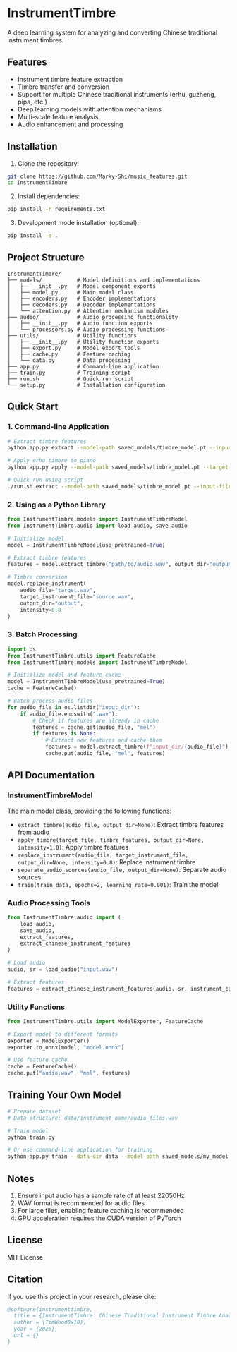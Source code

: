 # InstrumentTimbre

A deep learning system for analyzing and converting Chinese traditional instrument timbres.

## Features

- Instrument timbre feature extraction
- Timbre transfer and conversion
- Support for multiple Chinese traditional instruments (erhu, guzheng, pipa, etc.)
- Deep learning models with attention mechanisms
- Multi-scale feature analysis
- Audio enhancement and processing

## Installation

1. Clone the repository:
```bash
git clone https://github.com/Marky-Shi/music_features.git
cd InstrumentTimbre
```

2. Install dependencies:
```bash
pip install -r requirements.txt
```

3. Development mode installation (optional):
```bash
pip install -e .
```

## Project Structure

```
InstrumentTimbre/
├── models/           # Model definitions and implementations
│   ├── __init__.py   # Model component exports
│   ├── model.py      # Main model class
│   ├── encoders.py   # Encoder implementations
│   ├── decoders.py   # Decoder implementations
│   └── attention.py  # Attention mechanism modules
├── audio/            # Audio processing functionality
│   ├── __init__.py   # Audio function exports
│   └── processors.py # Audio processing functions
├── utils/            # Utility functions
│   ├── __init__.py   # Utility function exports
│   ├── export.py     # Model export tools
│   ├── cache.py      # Feature caching
│   └── data.py       # Data processing
├── app.py            # Command-line application
├── train.py          # Training script
├── run.sh            # Quick run script
└── setup.py          # Installation configuration
```

## Quick Start

### 1. Command-line Application

```bash
# Extract timbre features
python app.py extract --model-path saved_models/timbre_model.pt --input-file audio/erhu.wav --output-dir output

# Apply erhu timbre to piano
python app.py apply --model-path saved_models/timbre_model.pt --target-file audio/piano.wav --timbre-file output/erhu_timbre.npz

# Quick run using script
./run.sh extract --model-path saved_models/timbre_model.pt --input-file audio/erhu.wav
```

### 2. Using as a Python Library

```python
from InstrumentTimbre.models import InstrumentTimbreModel
from InstrumentTimbre.audio import load_audio, save_audio

# Initialize model
model = InstrumentTimbreModel(use_pretrained=True)

# Extract timbre features
features = model.extract_timbre("path/to/audio.wav", output_dir="output")

# Timbre conversion
model.replace_instrument(
    audio_file="target.wav",
    target_instrument_file="source.wav",
    output_dir="output",
    intensity=0.8
)
```

### 3. Batch Processing

```python
import os
from InstrumentTimbre.utils import FeatureCache
from InstrumentTimbre.models import InstrumentTimbreModel

# Initialize model and feature cache
model = InstrumentTimbreModel(use_pretrained=True)
cache = FeatureCache()

# Batch process audio files
for audio_file in os.listdir("input_dir"):
    if audio_file.endswith(".wav"):
        # Check if features are already in cache
        features = cache.get(audio_file, "mel")
        if features is None:
            # Extract new features and cache them
            features = model.extract_timbre(f"input_dir/{audio_file}")
            cache.put(audio_file, "mel", features)
```

## API Documentation

### InstrumentTimbreModel

The main model class, providing the following functions:

- `extract_timbre(audio_file, output_dir=None)`: Extract timbre features from audio
- `apply_timbre(target_file, timbre_features, output_dir=None, intensity=1.0)`: Apply timbre features
- `replace_instrument(audio_file, target_instrument_file, output_dir=None, intensity=0.8)`: Replace instrument timbre
- `separate_audio_sources(audio_file, output_dir=None)`: Separate audio sources
- `train(train_data, epochs=2, learning_rate=0.001)`: Train the model

### Audio Processing Tools

```python
from InstrumentTimbre.audio import (
    load_audio,
    save_audio,
    extract_features,
    extract_chinese_instrument_features
)

# Load audio
audio, sr = load_audio("input.wav")

# Extract features
features = extract_chinese_instrument_features(audio, sr, instrument_category="bowed_string")
```

### Utility Functions

```python
from InstrumentTimbre.utils import ModelExporter, FeatureCache

# Export model to different formats
exporter = ModelExporter()
exporter.to_onnx(model, "model.onnx")

# Use feature cache
cache = FeatureCache()
cache.put("audio.wav", "mel", features)
```

## Training Your Own Model

```bash
# Prepare dataset
# Data structure: data/instrument_name/audio_files.wav

# Train model
python train.py

# Or use command-line application for training
python app.py train --data-dir data --model-path saved_models/my_model.pt --chinese-instruments
```

## Notes

1. Ensure input audio has a sample rate of at least 22050Hz
2. WAV format is recommended for audio files
3. For large files, enabling feature caching is recommended
4. GPU acceleration requires the CUDA version of PyTorch

## License

MIT License

## Citation

If you use this project in your research, please cite:

```bibtex
@software{instrumenttimbre,
  title = {InstrumentTimbre: Chinese Traditional Instrument Timbre Analysis},
  author = {TimWood0x10},
  year = {2025},
  url = {}
}
```

